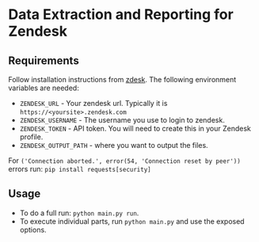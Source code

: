 # Data Extraction and Reporting for Zendesk

## Requirements
Follow installation instructions from [zdesk](https://github.com/fprimex/zdesk).
The following environment variables are needed:
* `ZENDESK_URL` - Your zendesk url. Typically it is `https://<yoursite>.zendesk.com`
* `ZENDESK_USERNAME` - The username you use to login to zendesk.
* `ZENDESK_TOKEN` - API token. You will need to create this in your Zendesk profile.
* `ZENDESK_OUTPUT_PATH` - where you want to output the files.

For `('Connection aborted.', error(54, 'Connection reset by peer'))` errors run:
`pip install requests[security]`

## Usage
* To do a full run: `python main.py run`.
* To execute individual parts, run `python main.py` and use the exposed options.